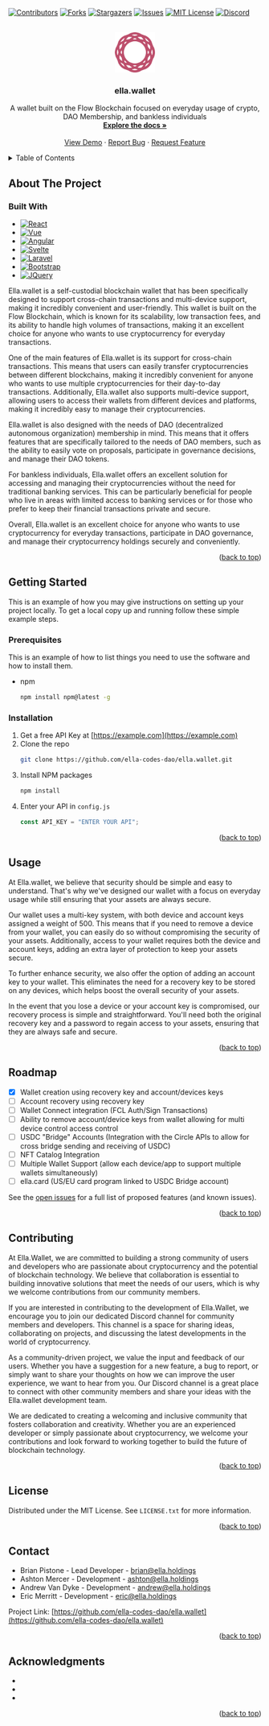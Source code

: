 <!-- Improved compatibility of back to top link: See: https://github.com/othneildrew/Best-README-Template/pull/73 -->

<a name="readme-top"></a>

<!--
*** Thanks for checking out the Best-README-Template. If you have a suggestion
*** that would make this better, please fork the repo and create a pull request
*** or simply open an issue with the tag "enhancement".
*** Don't forget to give the project a star!
*** Thanks again! Now go create something AMAZING! :D
-->

<!-- PROJECT SHIELDS -->
<!--
*** I'm using markdown "reference style" links for readability.
*** Reference links are enclosed in brackets [ ] instead of parentheses ( ).
*** See the bottom of this document for the declaration of the reference variables
*** for contributors-url, forks-url, etc. This is an optional, concise syntax you may use.
*** https://www.markdownguide.org/basic-syntax/#reference-style-links
-->

[![Contributors][contributors-shield]][contributors-url]
[![Forks][forks-shield]][forks-url]
[![Stargazers][stars-shield]][stars-url]
[![Issues][issues-shield]][issues-url]
[![MIT License][license-shield]][license-url]
[![Discord][discord-shield]][discord-url]

<!-- PROJECT LOGO -->
<br />
<div align="center">
  <a href="https://github.com/ella-codes-dao/ella.wallet">
    <img src="images/logo.png" alt="Logo" width="80" height="80">
  </a>

<h3 align="center">ella.wallet</h3>

  <p align="center">
    A wallet built on the Flow Blockchain focused on everyday usage of crypto, DAO Membership, and bankless individuals
    <br />
    <a href="https://github.com/ella-codes-dao/ella.wallet"><strong>Explore the docs »</strong></a>
    <br />
    <br />
    <a href="https://github.com/ella-codes-dao/ella.wallet">View Demo</a>
    ·
    <a href="https://github.com/ella-codes-dao/ella.wallet/issues">Report Bug</a>
    ·
    <a href="https://github.com/ella-codes-dao/ella.wallet/issues">Request Feature</a>
  </p>
</div>

<!-- TABLE OF CONTENTS -->
<details>
  <summary>Table of Contents</summary>
  <ol>
    <li>
      <a href="#about-the-project">About The Project</a>
      <ul>
        <li><a href="#built-with">Built With</a></li>
      </ul>
    </li>
    <li>
      <a href="#getting-started">Getting Started</a>
      <ul>
        <li><a href="#prerequisites">Prerequisites</a></li>
        <li><a href="#installation">Installation</a></li>
      </ul>
    </li>
    <li><a href="#usage">Usage</a></li>
    <li><a href="#roadmap">Roadmap</a></li>
    <li><a href="#contributing">Contributing</a></li>
    <li><a href="#license">License</a></li>
    <li><a href="#contact">Contact</a></li>
    <li><a href="#acknowledgments">Acknowledgments</a></li>
  </ol>
</details>

<!-- ABOUT THE PROJECT -->

## About The Project

<!-- [![Product Name Screen Shot][product-screenshot]](https://example.com)

<p align="right">(<a href="#readme-top">back to top</a>)</p> -->

### Built With

- [![React][react.js]][react-url]
- [![Vue][vue.js]][vue-url]
- [![Angular][angular.io]][angular-url]
- [![Svelte][svelte.dev]][svelte-url]
- [![Laravel][laravel.com]][laravel-url]
- [![Bootstrap][bootstrap.com]][bootstrap-url]
- [![JQuery][jquery.com]][jquery-url]

Ella.wallet is a self-custodial blockchain wallet that has been specifically designed to support cross-chain transactions and multi-device support, making it incredibly convenient and user-friendly. This wallet is built on the Flow Blockchain, which is known for its scalability, low transaction fees, and its ability to handle high volumes of transactions, making it an excellent choice for anyone who wants to use cryptocurrency for everyday transactions.

One of the main features of Ella.wallet is its support for cross-chain transactions. This means that users can easily transfer cryptocurrencies between different blockchains, making it incredibly convenient for anyone who wants to use multiple cryptocurrencies for their day-to-day transactions. Additionally, Ella.wallet also supports multi-device support, allowing users to access their wallets from different devices and platforms, making it incredibly easy to manage their cryptocurrencies.

Ella.wallet is also designed with the needs of DAO (decentralized autonomous organization) membership in mind. This means that it offers features that are specifically tailored to the needs of DAO members, such as the ability to easily vote on proposals, participate in governance decisions, and manage their DAO tokens.

For bankless individuals, Ella.wallet offers an excellent solution for accessing and managing their cryptocurrencies without the need for traditional banking services. This can be particularly beneficial for people who live in areas with limited access to banking services or for those who prefer to keep their financial transactions private and secure.

Overall, Ella.wallet is an excellent choice for anyone who wants to use cryptocurrency for everyday transactions, participate in DAO governance, and manage their cryptocurrency holdings securely and conveniently.

<p align="right">(<a href="#readme-top">back to top</a>)</p>

<!-- GETTING STARTED -->

## Getting Started

This is an example of how you may give instructions on setting up your project locally.
To get a local copy up and running follow these simple example steps.

### Prerequisites

This is an example of how to list things you need to use the software and how to install them.

- npm
  ```sh
  npm install npm@latest -g
  ```

### Installation

1. Get a free API Key at [https://example.com](https://example.com)
2. Clone the repo
   ```sh
   git clone https://github.com/ella-codes-dao/ella.wallet.git
   ```
3. Install NPM packages
   ```sh
   npm install
   ```
4. Enter your API in `config.js`
   ```js
   const API_KEY = "ENTER YOUR API";
   ```

<p align="right">(<a href="#readme-top">back to top</a>)</p>

<!-- USAGE EXAMPLES -->

## Usage

At Ella.wallet, we believe that security should be simple and easy to understand. That's why we've designed our wallet with a focus on everyday usage while still ensuring that your assets are always secure.

Our wallet uses a multi-key system, with both device and account keys assigned a weight of 500. This means that if you need to remove a device from your wallet, you can easily do so without compromising the security of your assets. Additionally, access to your wallet requires both the device and account keys, adding an extra layer of protection to keep your assets secure.

To further enhance security, we also offer the option of adding an account key to your wallet. This eliminates the need for a recovery key to be stored on any devices, which helps boost the overall security of your assets.

In the event that you lose a device or your account key is compromised, our recovery process is simple and straightforward. You'll need both the original recovery key and a password to regain access to your assets, ensuring that they are always safe and secure.

<p align="right">(<a href="#readme-top">back to top</a>)</p>

<!-- ROADMAP -->

## Roadmap

- [x] Wallet creation using recovery key and account/devices keys
- [ ] Account recovery using recovery key
- [ ] Wallet Connect integration (FCL Auth/Sign Transactions)
- [ ] Ability to remove account/device keys from wallet allowing for multi device control access control
- [ ] USDC "Bridge" Accounts (Integration with the Circle APIs to allow for cross bridge sending and receiving of USDC)
- [ ] NFT Catalog Integration
- [ ] Multiple Wallet Support (allow each device/app to support multiple wallets simultaneously)
- [ ] ella.card (US/EU card program linked to USDC Bridge account)

See the [open issues](https://github.com/ella-codes-dao/ella.wallet/issues) for a full list of proposed features (and known issues).

<p align="right">(<a href="#readme-top">back to top</a>)</p>

<!-- CONTRIBUTING -->

## Contributing

At Ella.Wallet, we are committed to building a strong community of users and developers who are passionate about cryptocurrency and the potential of blockchain technology. We believe that collaboration is essential to building innovative solutions that meet the needs of our users, which is why we welcome contributions from our community members.

If you are interested in contributing to the development of Ella.Wallet, we encourage you to join our dedicated Discord channel for community members and developers. This channel is a space for sharing ideas, collaborating on projects, and discussing the latest developments in the world of cryptocurrency.

As a community-driven project, we value the input and feedback of our users. Whether you have a suggestion for a new feature, a bug to report, or simply want to share your thoughts on how we can improve the user experience, we want to hear from you. Our Discord channel is a great place to connect with other community members and share your ideas with the Ella.wallet development team.

We are dedicated to creating a welcoming and inclusive community that fosters collaboration and creativity. Whether you are an experienced developer or simply passionate about cryptocurrency, we welcome your contributions and look forward to working together to build the future of blockchain technology.

<p align="right">(<a href="#readme-top">back to top</a>)</p>

<!-- LICENSE -->

## License

Distributed under the MIT License. See `LICENSE.txt` for more information.

<p align="right">(<a href="#readme-top">back to top</a>)</p>

<!-- CONTACT -->

## Contact

- Brian Pistone - Lead Developer - brian@ella.holdings
- Ashton Mercer - Development - ashton@ella.holdings
- Andrew Van Dyke - Development - andrew@ella.holdings
- Eric Merritt - Development - eric@ella.holdings

Project Link: [https://github.com/ella-codes-dao/ella.wallet](https://github.com/ella-codes-dao/ella.wallet)

<p align="right">(<a href="#readme-top">back to top</a>)</p>

<!-- ACKNOWLEDGMENTS -->

## Acknowledgments

- []()
- []()
- []()

<p align="right">(<a href="#readme-top">back to top</a>)</p>

<!-- MARKDOWN LINKS & IMAGES -->
<!-- https://www.markdownguide.org/basic-syntax/#reference-style-links -->

[contributors-shield]: https://img.shields.io/github/contributors/ella-codes-dao/ella.wallet.svg?style=for-the-badge
[contributors-url]: https://github.com/ella-codes-dao/ella.wallet/graphs/contributors
[forks-shield]: https://img.shields.io/github/forks/ella-codes-dao/ella.wallet.svg?style=for-the-badge
[forks-url]: https://github.com/ella-codes-dao/ella.wallet/network/members
[stars-shield]: https://img.shields.io/github/stars/ella-codes-dao/ella.wallet.svg?style=for-the-badge
[stars-url]: https://github.com/ella-codes-dao/ella.wallet/stargazers
[issues-shield]: https://img.shields.io/github/issues/ella-codes-dao/ella.wallet.svg?style=for-the-badge
[issues-url]: https://github.com/ella-codes-dao/ella.wallet/issues
[license-shield]: https://img.shields.io/badge/License-ELv2-blue.svg?style=for-the-badge
[license-url]: https://github.com/ella-codes-dao/ella.wallet/blob/master/LICENSE.txt
[discord-shield]: https://img.shields.io/discord/123456789?style=for-the-badge
[discord-url]: https://linkedin.com/in/linkedin_username
[product-screenshot]: images/screenshot.png
[react.js]: https://img.shields.io/badge/React-20232A?style=for-the-badge&logo=react&logoColor=61DAFB
[react-url]: https://reactjs.org/
[vue.js]: https://img.shields.io/badge/Vue.js-35495E?style=for-the-badge&logo=vuedotjs&logoColor=4FC08D
[vue-url]: https://vuejs.org/
[angular.io]: https://img.shields.io/badge/Angular-DD0031?style=for-the-badge&logo=angular&logoColor=white
[angular-url]: https://angular.io/
[svelte.dev]: https://img.shields.io/badge/Svelte-4A4A55?style=for-the-badge&logo=svelte&logoColor=FF3E00
[svelte-url]: https://svelte.dev/
[laravel.com]: https://img.shields.io/badge/Laravel-FF2D20?style=for-the-badge&logo=laravel&logoColor=white
[laravel-url]: https://laravel.com
[bootstrap.com]: https://img.shields.io/badge/Bootstrap-563D7C?style=for-the-badge&logo=bootstrap&logoColor=white
[bootstrap-url]: https://getbootstrap.com
[jquery.com]: https://img.shields.io/badge/jQuery-0769AD?style=for-the-badge&logo=jquery&logoColor=white
[jquery-url]: https://jquery.com
